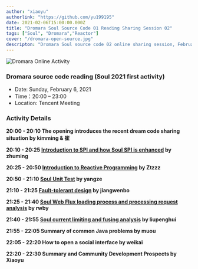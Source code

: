 ```yaml
---
author: "xiaoyu"
authorlink: "https://github.com/yu199195"
date: 2021-02-06T15:00:00.000Z
title: "Dromara Soul Source Code 01 Reading Sharing Session 02"	
tags: ["Soul", "Dromara","Reactor"]
cover: "/dromara-open-source.jpg"
descripton: "Dromara Soul source code 02 online sharing session, February 6th from 20:00 to 23:00."
---
```


![Dromara Online Activity](/img/soul/activite/soul-xmind.png)

### Dromara source code reading (Soul 2021 first activity)

- Date: Sunday, February 6, 2021
- Time：20:00 – 23:00
- Location: Tencent Meeting

### Activity Details

**20:00 - 20:10 The opening introduces the recent dream code sharing situation by kimming & 崔**

**20:10 - 20:25 [Introduction to SPI and how Soul SPI is enhanced](https://blog.csdn.net/zm469568595/article/details/113362044) by zhuming**

**20:25 - 20:50 [Introduction to Reactive Programming](https://zhoutzzz.com/archives/xiang-ying-shi-bian-cheng-reactiveprogramming) by Ztzzz**

**20:50 - 21:10 [Soul Unit Test](https://www.yuque.com/docs/share/27992671-8d47-4bba-b2dc-c0e39074d649?#) by yangze**

**21:10 - 21:25 [Fault-tolerant design](http://icyfenix.cn/distribution/traffic-management/failure.html) by jiangwenbo**

**21:25 - 21:40 [Soul Web Flux loading process and processing request analysis](https://blog.csdn.net/u012180773?t=1) by rwby**

**21:40 - 21:55 [Soul current limiting and fusing analysis](https://redick01.github.io/redick.github.io/#/blog/sourcecode/soul/soul_19) by liupenghui**

**21:55 - 22:05 Summary of common Java problems by muou**

**22:05 - 22:20 How to open a social interface by weikai**

**22:20 - 22:30 Summary and Community Development Prospects by Xiaoyu**
